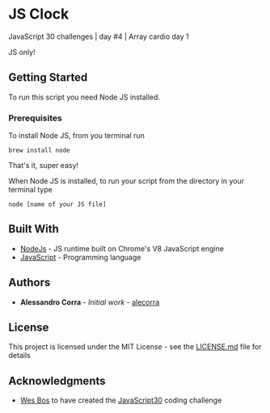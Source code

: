 # JS Clock

JavaScript 30 challenges | day #4 | Array cardio day 1

JS only!

## Getting Started

To run this script you need Node JS installed.

### Prerequisites

To install Node JS, from you terminal run

```
brew install node
```

That's it, super easy!

When Node JS is installed, to run your script from the directory in your terminal type

```
node [name of your JS file]
```

## Built With

- [NodeJs](https://nodejs.org/) - JS runtime built on Chrome's V8 JavaScript engine
- [JavaScript](https://www.javascript.com/) - Programming language

## Authors

- **Alessandro Corra** - _Initial work_ - [alecorra](https://github.com/alecorra)

## License

This project is licensed under the MIT License - see the [LICENSE.md](LICENSE.md) file for details

## Acknowledgments

- [Wes Bos](https://twitter.com/wesbos) to have created the [JavaScript30](https://javascript30.com/) coding challenge